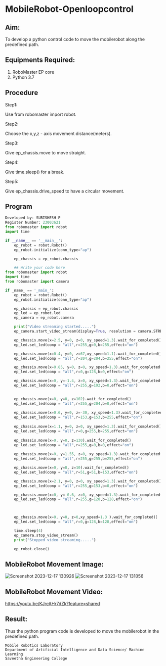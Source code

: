 # MobileRobot-Openloopcontrol
## Aim:

To develop a python control code to move the mobilerobot along the predefined path.

## Equipments Required:
1. RoboMaster EP core
2. Python 3.7

## Procedure

Step1:

Use from robomaster import robot.

Step2:

Choose the x,y,z - axis movement distance(meters).

Step3:

Give ep_chassis.move to move straight.

Step4:

Give time.sleep() for a break.

Step5:

Give ep_chassis.drive_speed to have a circular movement.

## Program
```PYTHON
Developed by: SUBISHESH P
Register Number: 23003621
from robomaster import robot
import time

if __name__ == '__main__':
    ep_robot = robot.Robot()
    ep_robot.initialize(conn_type="ap")

    ep_chassis = ep_robot.chassis

    ## Write your code here
from robomaster import robot
import time
from robomaster import camera

if _name_ == '_main_':
    ep_robot = robot.Robot()
    ep_robot.initialize(conn_type="ap")

    ep_chassis = ep_robot.chassis
    ep_led = ep_robot.led
    ep_camera = ep_robot.camera

    print("Video streaming started.....")
    ep_camera.start_video_stream(display=True, resolution = camera.STREAM_360P)

    ep_chassis.move(x=2.5, y=0, z=0, xy_speed=1.3).wait_for_completed()
    ep_led.set_led(comp = "all",r=255,g=0,b=255,effect="on")

    ep_chassis.move(x=0.4, y=0, z=67,xy_speed=1.1).wait_for_completed()
    ep_led.set_led(comp = "all",r=204,g=204,b=255,effect="on")

    ep_chassis.move(x=0.85, y=0, z=0, xy_speed=1.3).wait_for_completed()
    ep_led.set_led(comp = "all",r=0,g=128,b=0,effect="on")

    ep_chassis.move(x=0, y=-1.4, z=0, xy_speed=1.3).wait_for_completed()
    ep_led.set_led(comp = "all",r=255,g=102,b=0,effect="on")
    

    ep_chassis.move(x=0, y=0, z=102).wait_for_completed()
    ep_led.set_led(comp = "all",r=255,g=204,b=0,effect="on")
    
    ep_chassis.move(x=0.6, y=0, z=-30, xy_speed=1.3).wait_for_completed()
    ep_led.set_led(comp = "all",r=153,g=153,b=255,effect="on")
    
    ep_chassis.move(x=1.1, y=0, z=0, xy_speed=1.3).wait_for_completed()
    ep_led.set_led(comp = "all",r=0,g=255,b=255,effect="on")
     
    ep_chassis.move(x=0, y=0, z=130).wait_for_completed()
    ep_led.set_led(comp = "all",r=255,g=0,b=0,effect="on")
    
    ep_chassis.move(x=0, y=1.55, z=0, xy_speed=1.3).wait_for_completed()
    ep_led.set_led(comp = "all",r=255,g=255,b=255,effect="on")

    ep_chassis.move(x=0, y=0, z=10).wait_for_completed()
    ep_led.set_led(comp = "all",r=51,g=51,b=153,effect="on")

    ep_chassis.move(x=2.1, y=0, z=0, xy_speed=1.3).wait_for_completed()
    ep_led.set_led(comp = "all",r=255,g=153,b=0,effect="on")

    ep_chassis.move(x=0, y=-0.6, z=0, xy_speed=1.3).wait_for_completed()
    ep_led.set_led(comp = "all",r=255,g=128,b=128,effect="on")

   

    ep_chassis.move(x=0, y=0, z=0,xy_speed=1.3 ).wait_for_completed()
    ep_led.set_led(comp = "all",r=0,g=128,b=128,effect="on")

    time.sleep(4)
    ep_camera.stop_video_stream()
    print("Stopped video streaming.....")

    ep_robot.close()
```

## MobileRobot Movement Image:
![Screenshot 2023-12-17 130926](https://github.com/mounika2005/mobilerobot-openloopcontrol/assets/145633112/162e0486-22f6-430d-abdc-24047fc98e8e)
![Screenshot 2023-12-17 131056](https://github.com/mounika2005/mobilerobot-openloopcontrol/assets/145633112/795c8b27-3299-4d27-ae64-4ecb5b0b3e6d)

## MobileRobot Movement Video:

https://youtu.be/KJreAHr7dZk?feature=shared

## Result:
Thus the python program code is developed to move the mobilerobot in the predefined path.


```
Mobile Robotics Laboratory
Department of Artificial Intelligence and Data Science/ Machine Learning
Saveetha Engineering College
```
